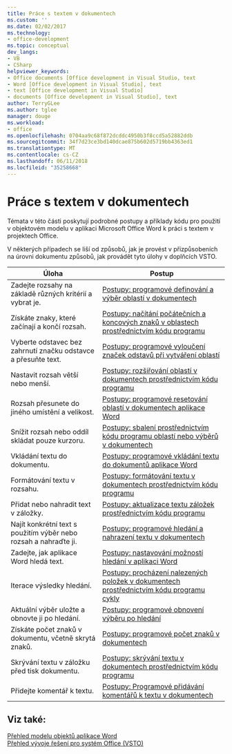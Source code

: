 ```yaml
---
title: Práce s textem v dokumentech
ms.custom: ''
ms.date: 02/02/2017
ms.technology:
- office-development
ms.topic: conceptual
dev_langs:
- VB
- CSharp
helpviewer_keywords:
- Office documents [Office development in Visual Studio, text
- Word [Office development in Visual Studio], text
- text [Office development in Visual Studio]
- documents [Office development in Visual Studio], text
author: TerryGLee
ms.author: tglee
manager: douge
ms.workload:
- office
ms.openlocfilehash: 0704aa9c68f872dcddc4950b3f8ccd5a52882ddb
ms.sourcegitcommit: 34f7d23ce3bd140dcae875b602d5719bb4363ed1
ms.translationtype: MT
ms.contentlocale: cs-CZ
ms.lasthandoff: 06/11/2018
ms.locfileid: "35258668"
---
```

# <a name="work-with-text-in-documents"></a>Práce s textem v dokumentech
  Témata v této části poskytují podrobné postupy a příklady kódu pro použití v objektovém modelu v aplikaci Microsoft Office Word k práci s textem v projektech Office.  
  
 V některých případech se liší od způsobů, jak je provést v přizpůsobeních na úrovni dokumentu způsobů, jak provádět tyto úlohy v doplňcích VSTO.  
  
|Úloha|Postup|  
|----------|---------------|  
|Zadejte rozsahy na základě různých kritérií a vybrat je.|[Postupy: programové definování a výběr oblastí v dokumentech](../vsto/how-to-programmatically-define-and-select-ranges-in-documents.md)|  
|Získáte znaky, které začínají a končí rozsah.|[Postupy: načítání počátečních a koncových znaků v oblastech prostřednictvím kódu programu](../vsto/how-to-programmatically-retrieve-start-and-end-characters-in-ranges.md)|  
|Vyberte odstavec bez zahrnutí značku odstavce a přesuňte text.|[Postupy: programové vyloučení značek odstavů při vytváření oblastí](../vsto/how-to-programmatically-exclude-paragraph-marks-when-creating-ranges.md)|  
|Nastavit rozsah větší nebo menší.|[Postupy: rozšiřování oblastí v dokumentech prostřednictvím kódu programu](../vsto/how-to-programmatically-extend-ranges-in-documents.md)|  
|Rozsah přesunete do jiného umístění a velikost.|[Postupy: programové resetování oblastí v dokumentech aplikace Word](../vsto/how-to-programmatically-reset-ranges-in-word-documents.md)|  
|Snížit rozsah nebo oddíl skládat pouze kurzoru.|[Postupy: sbalení prostřednictvím kódu programu oblastí nebo výběrů v dokumentech](../vsto/how-to-programmatically-collapse-ranges-or-selections-in-documents.md)|  
|Vkládání textu do dokumentu.|[Postupy: programové vkládání textu do dokumentů aplikace Word](../vsto/how-to-programmatically-insert-text-into-word-documents.md)|  
|Formátování textu v rozsahu.|[Postupy: formátování textu v dokumentech prostřednictvím kódu programu](../vsto/how-to-programmatically-format-text-in-documents.md)|  
|Přidat nebo nahradit text v záložky.|[Postupy: aktualizace textu záložek prostřednictvím kódu programu](../vsto/how-to-programmatically-update-bookmark-text.md)|  
|Najít konkrétní text s použitím výběr nebo rozsah a nahraďte ji.|[Postupy: programové hledání a nahrazení textu v dokumentech](../vsto/how-to-programmatically-search-for-and-replace-text-in-documents.md)|  
|Zadejte, jak aplikace Word hledá text.|[Postupy: nastavování možností hledání v aplikaci Word](../vsto/how-to-programmatically-set-search-options-in-word.md)|  
|Iterace výsledky hledání.|[Postupy: procházení nalezených položek v dokumentech prostřednictvím kódu programu cykly](../vsto/how-to-programmatically-loop-through-found-items-in-documents.md)|  
|Aktuální výběr uložte a obnovte ji po hledání.|[Postupy: programové obnovení výběru po hledání](../vsto/how-to-programmatically-restore-selections-after-searches.md)|  
|Získáte počet znaků v dokumentu, včetně skrytá znaků.|[Postupy: programové počet znaků v dokumentech](../vsto/how-to-programmatically-count-characters-in-documents.md)|  
|Skrývání textu v záložku před tisk dokumentu.|[Postupy: skrývání textu v dokumentech prostřednictvím kódu programu](../vsto/how-to-programmatically-hide-text-in-documents.md)|  
|Přidejte komentář k textu.|[Postupy: Programové přidávání komentářů k textu v dokumentech](../vsto/how-to-programmatically-add-comments-to-text-in-documents.md)|  
  
## <a name="see-also"></a>Viz také:  
 [Přehled modelu objektů aplikace Word](../vsto/word-object-model-overview.md)   
 [Přehled vývoje řešení pro systém Office &#40;VSTO&#41;](../vsto/office-solutions-development-overview-vsto.md)  
  
  